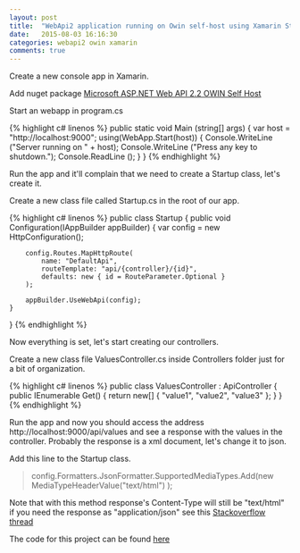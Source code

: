 ```yaml
---
layout: post
title:  "WebApi2 application running on Owin self-host using Xamarin Studio"
date:   2015-08-03 16:16:30
categories: webapi2 owin xamarin
comments: true
---
```


Create a new console app in Xamarin.

Add nuget package [Microsoft ASP.NET Web API 2.2 OWIN Self Host][owin-webapi2-package]

Start an webapp in program.cs

{% highlight c# linenos %}
public static void Main (string[] args)
{
	var host = "http://localhost:9000";
	using(WebApp.Start(host))
	{
		Console.WriteLine ("Server running on " + host);
		Console.WriteLine ("Press any key to shutdown.");
		Console.ReadLine ();
	}
}
{% endhighlight %}

Run the app and it'll complain that we need to create a Startup class, let's create it.

Create a new class file called Startup.cs in the root of our app.

{% highlight c# linenos %}
public class Startup
{
	public void Configuration(IAppBuilder appBuilder) 
	{ 
		var config = new HttpConfiguration(); 

		config.Routes.MapHttpRoute( 
			name: "DefaultApi", 
			routeTemplate: "api/{controller}/{id}", 
			defaults: new { id = RouteParameter.Optional } 
		); 

		appBuilder.UseWebApi(config); 
	}
}
{% endhighlight %}

Now everything is set, let's start creating our controllers.

Create a new class file ValuesController.cs inside Controllers folder just for a bit of organization.

{% highlight c# linenos %}
public class ValuesController : ApiController
{
	public IEnumerable<string> Get()
	{
		return new[] { "value1", "value2", "value3" };
	}
}
{% endhighlight %}

Run the app and now you should access the address http://localhost:9000/api/values and see a response with the values in the controller.
Probably the response is a xml document, let's change it to json.

Add this line to the Startup class.

> config.Formatters.JsonFormatter.SupportedMediaTypes.Add(new MediaTypeHeaderValue("text/html") );

Note that with this method response's Content-Type will still be "text/html" if you need the response as "application/json" see this [Stackoverflow thread][stackoverflow-thread]

The code for this project can be found [here][github-project]

[owin-webapi2-package]: https://www.nuget.org/packages/Microsoft.AspNet.WebApi.OwinSelfHost/5.2.3
[stackoverflow-thread]: http://stackoverflow.com/questions/9847564/how-do-i-get-asp-net-web-api-to-return-json-instead-of-xml-using-chrome
[github-project]: https://github.com/marciotoshio/OwinSelfHostExample
